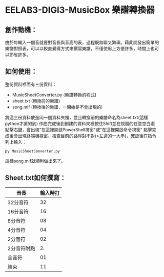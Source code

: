 # EELAB3-DIGI3-MusicBox 樂譜轉換器

## 創作動機：
由於每輸入一個音就要對音長與音高的表，過程既無聊又繁瑣。藉此開發出簡單的樂譜對照表，可以以較直覺得方式來撰寫樂譜，不僅使用上方便許多，時間上也可以節省許多。

## 如何使用：
整份資料裡面有三份資料：
 - MusicSheetConverter.py (樂譜轉換的程式)
 - sheet.txt (轉換前的樂譜)
 - song.mif (轉換後的樂譜，一開始是不會出現的)

將這三份資料放進同一個資料夾裡，並且轉換前的樂譜命名為sheet.txt(這樣python才讀的到)
作曲完成後到創建的資料夾裡按住Shift並在視窗的任意空白處點擊右鍵，會出現"在這裡開啟PowerShell視窗"或"在這裡開啟命令視窗"
點擊完成後會出現終端機視窗，檢查目前的路徑對不對(>左邊的一大串)，確認後在指令列上輸入：
```
py MusicSheetConverter.py
```
這樣song.mif就順利做出來了。

## Sheet.txt如何撰寫：
| 音長  | 輸入時打 |
| ------------- | ------------- |
| 32分音符  | 32 |
| 16分音符  | 16 |
| 8分音符   | 08 |
| 4分音符   | 04 |
| 2分音符   | 02 |
| 2分音符附點  | 2. |
| 全音符    | 01 |
| 結束      | 11 |
